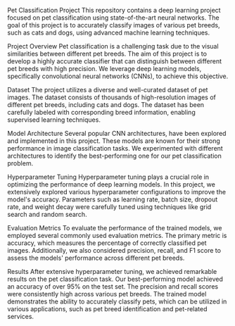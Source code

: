 Pet Classification Project
This repository contains a deep learning project focused on pet classification using state-of-the-art neural networks. The goal of this project is to accurately classify images of various pet breeds, such as cats and dogs, using advanced machine learning techniques.

Project Overview
Pet classification is a challenging task due to the visual similarities between different pet breeds. The aim of this project is to develop a highly accurate classifier that can distinguish between different pet breeds with high precision. We leverage deep learning models, specifically convolutional neural networks (CNNs), to achieve this objective.

Dataset
The project utilizes a diverse and well-curated dataset of pet images. The dataset consists of thousands of high-resolution images of different pet breeds, including cats and dogs. The dataset has been carefully labeled with corresponding breed information, enabling supervised learning techniques.

Model Architecture
Several popular CNN architectures, have been explored and implemented in this project. These models are known for their strong performance in image classification tasks. We experimented with different architectures to identify the best-performing one for our pet classification problem.

Hyperparameter Tuning
Hyperparameter tuning plays a crucial role in optimizing the performance of deep learning models. In this project, we extensively explored various hyperparameter configurations to improve the model's accuracy. Parameters such as learning rate, batch size, dropout rate, and weight decay were carefully tuned using techniques like grid search and random search.

Evaluation Metrics
To evaluate the performance of the trained models, we employed several commonly used evaluation metrics. The primary metric is accuracy, which measures the percentage of correctly classified pet images. Additionally, we also considered precision, recall, and F1 score to assess the models' performance across different pet breeds.

Results
After extensive hyperparameter tuning, we achieved remarkable results on the pet classification task. Our best-performing model achieved an accuracy of over 95% on the test set. The precision and recall scores were consistently high across various pet breeds. The trained model demonstrates the ability to accurately classify pets, which can be utilized in various applications, such as pet breed identification and pet-related services.
